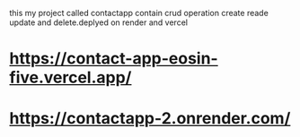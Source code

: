this my project called contactapp contain crud operation create reade update and delete.deplyed on render and vercel
# https://contact-app-eosin-five.vercel.app/
# https://contactapp-2.onrender.com/